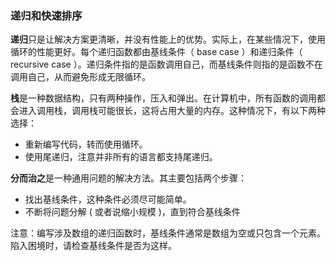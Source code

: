### 递归和快速排序

**递归**只是让解决方案更清晰，并没有性能上的优势。实际上，在某些情况下，使用循环的性能更好。每个递归函数都由基线条件（ base case ）和递归条件（ recursive case ）。递归条件指的是函数调用自己，而基线条件则指的是函数不在调用自己，从而避免形成无限循环。

**栈**是一种数据结构，只有两种操作，压入和弹出。在计算机中，所有函数的调用都会进入调用栈，调用栈可能很长，这将占用大量的内存。这种情况下，有以下两种选择：

- 重新编写代码，转而使用循环。
- 使用尾递归，注意并非所有的语言都支持尾递归。

**分而治之**是一种通用问题的解决方法。其主要包括两个步骤：

- 找出基线条件，这种条件必须尽可能简单。
- 不断将问题分解 ( 或者说缩小规模 )，直到符合基线条件

注意：编写涉及数组的递归函数时，基线条件通常是数组为空或只包含一个元素。陷入困境时，请检查基线条件是否为这样。